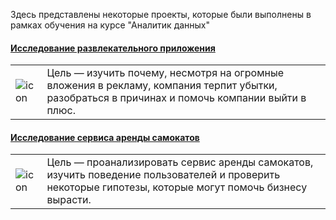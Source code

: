 Здесь представлены некоторые проекты, которые были выполнены в рамках обучения на курсе "Аналитик данных"

#### <a href="https://github.com/leminam/practicum_projects/blob/main/app-procrastinate/%D0%98%D1%81%D1%81%D0%BB%D0%B5%D0%B4%D0%BE%D0%B2%D0%B0%D0%BD%D0%B8%D0%B5%20%D1%80%D0%B0%D0%B7%D0%B2%D0%BB%D0%B5%D0%BA%D0%B0%D1%82%D0%B5%D0%BB%D1%8C%D0%BD%D0%BE%D0%B3%D0%BE%20%D0%BF%D1%80%D0%B8%D0%BB%D0%BE%D0%B6%D0%B5%D0%BD%D0%B8%D1%8F.ipynb" target="_blank">Исследование развлекательного приложения</a>
<table>
  <tr>
    <td width="10%"><img src="https://img.icons8.com/?size=100&id=3V1x20h7PdK4&format=png&color=000000" alt="icon"></td>
    <td>Цель — изучить почему, несмотря на огромные вложения в рекламу, компания терпит убытки, разобраться в причинах и помочь компании выйти в плюс.</td>
  </tr>
</table>

#### <a href="https://github.com/leminam/practicum_projects/blob/main/rent-scooters/%D0%98%D1%81%D1%81%D0%BB%D0%B5%D0%B4%D0%BE%D0%B2%D0%B0%D0%BD%D0%B8%D0%B5%20%D1%81%D0%B5%D1%80%D0%B2%D0%B8%D1%81%D0%B0%20%D0%B0%D1%80%D0%B5%D0%BD%D0%B4%D1%8B%20%D1%81%D0%B0%D0%BC%D0%BE%D0%BA%D0%B0%D1%82%D0%BE%D0%B2.ipynb" target="_blank">Исследование сервиса аренды самокатов</a>
<table>
  <tr>
    <td width="10%"><img src="https://img.icons8.com/?size=100&id=zVNKJOGkHoQg&format=png&color=000000" alt="icon"></td>
    <td>Цель — проанализировать сервис аренды самокатов, изучить поведение пользователей и проверить некоторые гипотезы, которые могут помочь бизнесу вырасти.</td>
  </tr>
</table>
